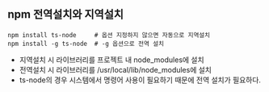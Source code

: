 ## npm 전역설치와 지역설치

```shell
npm install ts-node		# 옵션 지정하지 않으면 자동으로 지역설치
npm install -g ts-node	# -g 옵션으로 전역 설치
```

- 지역설치 시 라이브러리를 프로젝트 내 node_modules에 설치
- 전역설치 시 라이브러리를 /usr/local/lib/node_modules에 설치
- ts-node의 경우 시스템에서 명령어 사용이 필요하기 때문에 전역 설치가 필요하다.
